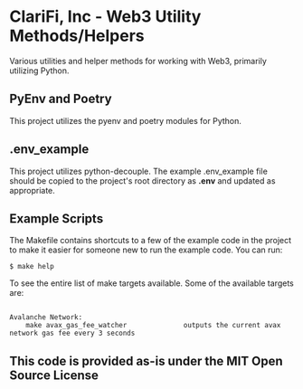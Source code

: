 # ClariFi, Inc - Web3 Utility Methods/Helpers
Various utilities and helper methods for working with Web3, primarily utilizing Python.

## PyEnv and Poetry
This project utilizes the pyenv and poetry modules for Python.

## .env_example
This project utilizes python-decouple.  The example .env_example file should be copied to the 
project's root directory as **.env** and updated as appropriate.

## Example Scripts
The Makefile contains shortcuts to a few of the example code in the project to make it 
easier for someone new to run the example code.  You can run:

```$ make help```

To see the entire list of make targets available.  Some of the available targets are:

```shell

Avalanche Network: 
    make avax_gas_fee_watcher              outputs the current avax network gas fee every 3 seconds 

```


## This code is provided as-is under the MIT Open Source License
